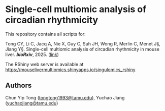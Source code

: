 # Single-cell multiomic analysis of circadian rhythmicity
This repository contains all scripts for:

Tong CY, Li C, Jacq A, Nie X, Guy C, Suh JH, Wong R, Merlin C, Menet J§, Jiang Y§. Single-cell multiomic analysis of circadian rhythmicity in mouse liver. ***bioRxiv***, 2025. ([link](https://www.biorxiv.org/content/10.1101/2025.04.03.647044v1))

The RShiny web server is available at https://mouselivermultiomics.shinyapps.io/singulomics_rshiny

## Authors
Chun Yip Tong (tongtong1993@tamu.edu), Yuchao Jiang (yuchaojiang@tamu.edu)
